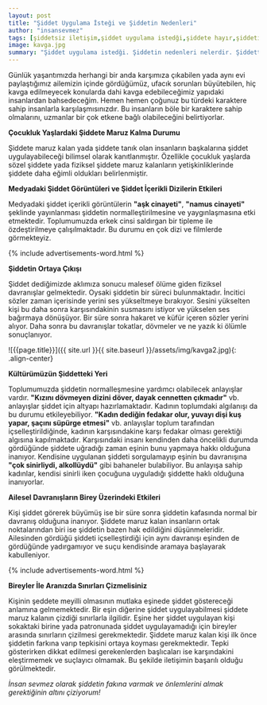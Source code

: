 ```yaml
---
layout: post
title: "Şiddet Uygulama İsteği ve Şiddetin Nedenleri"
author: "insansevmez"
tags: [şiddetsiz iletişim,şiddet uygulama istedği,şiddete hayır,şiddetin nedenleri,şiddetin tarihçesi,şiddetin birey üzerindeki etkileri nelerdir,şiddet uygulamak,şiddet uygulama nedenleri,çocuğa şiddet uygulamak,aşk cinayeti,namus cinayeti,Kızını dövmeyen dizini döver,dayak cennetten çıkmadır,insansevmez]
image: kavga.jpg
summary: "Şiddet uygulama istedği. Şiddetin nedenleri nelerdir. Şiddetten korunma yöntemleri nelerdir.Çocukluk Yaşlardaki Şiddete Maruz Kalma Durumu. Şiddetin Ortaya Çıkışı. Kültürümüzün Şiddetteki Yeri. Ailesel Davranışların Birey Üzerindeki Etkileri. Kızını dövmeyen dizini döver, dayak cennetten çıkmadır. Kadın dediğin fedakar olur, yuvayı dişi kuş yapar, şaçını süpürge etmesi.aşk cinayeti namus cinayeti"
---
```


Günlük yaşantımızda herhangi bir anda karşımıza çıkabilen yada aynı evi paylaştığımız ailemizin içinde gördüğümüz, ufacık sorunları büyütebilen, hiç kavga edilmeyecek konularda dahi kavga edebileceğimiz yapıdaki insanlardan bahsedeceğim. Hemen hemen çoğunuz bu türdeki karaktere sahip insanlarla karşılaşmısınızdır. Bu insanların böle bir karaktere sahip olmalarını, uzmanlar bir çok etkene bağlı olabileceğini belirtiyorlar.

**Çocukluk Yaşlardaki Şiddete Maruz Kalma Durumu**

Şiddete maruz kalan yada şiddete tanık olan insanların başkalarına şiddet uygulayabileceği bilimsel olarak kanıtlanmıştır. Özellikle çocukluk yaşlarda sözel şiddete yada fiziksel şiddete maruz kalanların yetişkinliklerinde şiddete daha eğimli oldukları belirlenmiştir. 

**Medyadaki Şiddet Görüntüleri ve Şiddet İçerikli Dizilerin Etkileri**

Medyadaki şiddet içerikli görüntülerin **"aşk cinayeti"**, **"namus cinayeti"** şeklinde yayınlanması şiddetin normalleştirilmesine ve yaygınlaşmasına etki etmektedir. Toplumumuzda erkek cinsi saldırgan bir tipleme ile özdeştirilmeye çalışılmaktadır. Bu durumu en çok dizi ve filmlerde görmekteyiz.

{% include advertisements-word.html %}

**Şiddetin Ortaya Çıkışı**

Şiddet dediğimizde aklımıza sonucu malesef ölüme giden fiziksel davranışlar gelmektedir. Oysaki şiddetin bir süreci bulunmaktadır. İncitici sözler zaman içerisinde yerini ses yükseltmeye bırakıyor. Sesini yükselten kişi bu daha sonra karşısındakinin susmasını istiyor ve yükselen ses bağırmaya dönüşüyor. Bir süre sonra hakaret ve küfür içeren sözler yerini alıyor. Daha sonra bu davranışlar tokatlar, dövmeler ve ne yazık ki ölümle sonuçlanıyor.

![{{page.title}}]({{ site.url }}{{ site.baseurl }}/assets/img/kavga2.jpg){: .align-center}

**Kültürümüzün Şiddetteki Yeri**

Toplumumuzda şiddetin normalleşmesine yardımcı olabilecek anlayışlar vardır. **"Kızını dövmeyen dizini döver, dayak cennetten çıkmadır"** vb. anlayışlar şiddet için altyapı hazırlamaktadır. Kadının toplumdaki algılanışı da bu durumu etkileyebiliyor. **"Kadın dediğin fedakar olur, yuvayı dişi kuş yapar, şaçını süpürge etmesi"** vb. anlayışlar toplum tarafından içselleştirildiğinde, kadının karşısındakine karşı fedakar olması gerektiği algısına kapılmaktadır. Karşısındaki insanı kendinden daha öncelikli durumda gördüğünde şiddete uğradığı zaman eşinin bunu yapmaya hakkı olduğuna inanıyor. Kendisine uygulanan şiddeti sorgulamayıp eşinin bu davranışına **"çok sinirliydi, alkollüydü"** gibi bahaneler bulabiliyor. Bu anlayışa sahip kadınlar, kendisi sinirli iken çocuğuna uyguladığı şiddette haklı olduğuna inanıyorlar.

**Ailesel Davranışların Birey Üzerindeki Etkileri**

Kişi şiddet görerek büyümüş ise bir süre sonra şiddetin kafasında normal bir davranış olduğuna inanıyor. Şiddete maruz kalan insanların ortak noktalarından biri ise şiddetin bazen hak edildiğini düşünmeleridir. Ailesinden gördüğü şiddeti içselleştirdiği için aynı davranışı eşinden de gördüğünde yadırgamıyor ve suçu kendisinde aramaya başlayarak kabulleniyor.

{% include advertisements-word.html %}

**Bireyler İle Aranızda Sınırları Çizmelisiniz**

Kişinin şeddete meyilli olmasının mutlaka eşinede şiddet göstereceği anlamına gelmemektedir. Bir eşin diğerine şiddet uygulayabilmesi şiddete maruz kalanın çizdiği sınırlarla ilgilidir. Eşine her şiddet uygulayan kişi sokaktaki birine yada patronunada şiddet uygulayamadığı için bireyler arasında sınırların çizilmesi gerekmektedir. Şiddete maruz kalan kişi ilk önce şiddetin farkına varıp tepkisini ortaya koyması gerekmektedir. Tepki gösterirken dikkat edilmesi gerekenlerden başlıcaları ise karşındakini eleştirmemek ve suçlayıcı olmamak. Bu şekilde iletişimin başarılı olduğu görülmektedir.

*İnsan sevmez olarak şiddetin fakına varmak ve önlemlerini almak gerektiğinin altını çiziyorum!*   